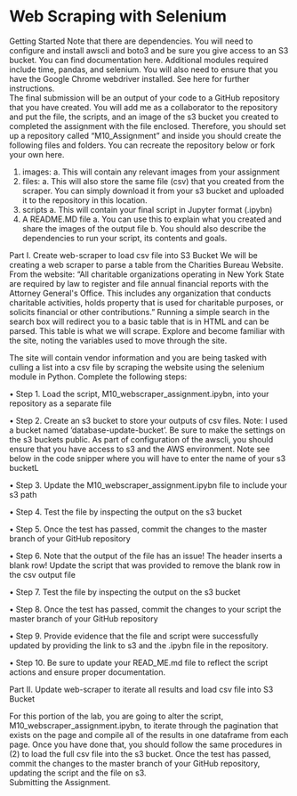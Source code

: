 # Web Scraping with Selenium


Getting Started
Note that there are dependencies. You will need to configure and install awscli and boto3 and be sure you give access to an S3 bucket. You can find documentation here. Additional modules required include time, pandas, and selenium. You will also need to ensure that you have the Google Chrome webdriver installed. See here for further instructions.  
The final submission will be an output of your code to a GitHub repository that you have created. You will add me as a collaborator to the repository and put the file, the scripts, and an image of the s3 bucket you created to completed the assignment with the file enclosed. 
Therefore, you should set up a repository called “M10_Assignment” and inside you should create the following files and folders. You can recreate the repository below or fork your own here.
1.	images:
a.	This will contain any relevant images from your assignment
2.	files:
a.	This will also store the same file (csv) that you created from the scraper. You can simply download it from your s3 bucket and uploaded it to the repository in this location. 
3.	scripts
a.	This will contain your final script in Jupyter format (.ipybn)
4.	A README.MD file
a.	You can use this to explain what you created and share the images of the output file
b.	You should also describe the dependencies to run your script, its contents and goals. 
 
Part I. Create web-scraper to load csv file into S3 Bucket 
We will be creating a web scraper to parse a table from the Charities Bureau Website. From the website: “All charitable organizations operating in New York State are required by law to register and file annual financial reports with the Attorney General's Office. This includes any organization that conducts charitable activities, holds property that is used for charitable purposes, or solicits financial or other contributions.”
Running a simple search in the search box will redirect you to a basic table that is in HTML and can be parsed. This table is what we will scrape. Explore and become familiar with the site, noting the variables used to move through the site.

   
The site will contain vendor information and you are being tasked with culling a list into a csv file by scraping the website using the selenium module in Python. 
Complete the following steps:

•	Step 1. Load the script, M10_webscraper_assignment.ipybn, into your repository as a separate file

•	Step 2. Create an s3 bucket to store your outputs of csv files. Note: I used a bucket named ‘database-update-bucket’. Be sure to make the settings on the s3 buckets public. As part of configuration of the awscli, you should ensure that you have access to s3 and the AWS environment. Note see below in the code snipper where you will have to enter the name of your s3 bucketL
 
•	Step 3. Update the M10_webscraper_assignment.ipybn file to include your s3 path

•	Step 4. Test the file by inspecting the output on the s3 bucket

•	Step 5. Once the test has passed, commit the changes to the master branch of your GitHub repository

•	Step 6. Note that the output of the file has an issue! The header inserts a blank row! Update the script that was provided to remove the blank row in the csv output file

•	Step 7. Test the file by inspecting the output on the s3 bucket

•	Step 8. Once the test has passed, commit the changes to your script the master branch of your GitHub repository

•	Step 9. Provide evidence that the file and script were successfully updated by providing the link to s3 and the .ipybn file in the repository. 
 
•	Step 10. Be sure to update your READ_ME.md file to reflect the script actions and ensure proper documentation.

Part II. Update web-scraper to iterate all results and load csv file into S3 Bucket

For this portion of the lab, you are going to alter the script, M10_webscraper_assignment.ipybn, to iterate through the pagination that exists on the page and compile all of the results in one dataframe from each page. Once you have done that, you should follow the same procedures in (2) to load the full csv file into the s3 bucket. 
Once the test has passed, commit the changes to the master branch of your GitHub repository, updating the script and the file on s3.  
Submitting the Assignment.








